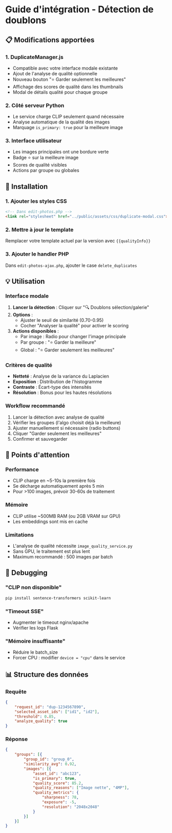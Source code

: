 # Guide d'intégration - Détection de doublons

## 📋 Modifications apportées

### 1. **DuplicateManager.js**
- Compatible avec votre interface modale existante
- Ajout de l'analyse de qualité optionnelle
- Nouveau bouton "⭐ Garder seulement les meilleures"
- Affichage des scores de qualité dans les thumbnails
- Modal de détails qualité pour chaque groupe

### 2. **Côté serveur Python**
- Le service charge CLIP seulement quand nécessaire
- Analyse automatique de la qualité des images
- Marquage `is_primary: true` pour la meilleure image

### 3. **Interface utilisateur**
- Les images principales ont une bordure verte
- Badge ⭐ sur la meilleure image
- Scores de qualité visibles
- Actions par groupe ou globales

## 🔧 Installation

### 1. Ajouter les styles CSS
```html
<!-- Dans edit-photos.php -->
<link rel="stylesheet" href="../public/assets/css/duplicate-modal.css">
```

### 2. Mettre à jour le template
Remplacer votre template actuel par la version avec `{{qualityInfo}}`

### 3. Ajouter le handler PHP
Dans `edit-photos-ajax.php`, ajouter le case `delete_duplicates`

## 💡 Utilisation

### Interface modale
1. **Lancer la détection** : Cliquer sur "🔍 Doublons sélection/galerie"
2. **Options** :
   - Ajuster le seuil de similarité (0.70-0.95)
   - Cocher "Analyser la qualité" pour activer le scoring
3. **Actions disponibles** :
   - Par image : Radio pour changer l'image principale
   - Par groupe : "⭐ Garder la meilleure"
   - Global : "⭐ Garder seulement les meilleures"

### Critères de qualité
- **Netteté** : Analyse de la variance du Laplacien
- **Exposition** : Distribution de l'histogramme
- **Contraste** : Écart-type des intensités
- **Résolution** : Bonus pour les hautes résolutions

### Workflow recommandé
1. Lancer la détection avec analyse de qualité
2. Vérifier les groupes (l'algo choisit déjà la meilleure)
3. Ajuster manuellement si nécessaire (radio buttons)
4. Cliquer "Garder seulement les meilleures"
5. Confirmer et sauvegarder

## 🎯 Points d'attention

### Performance
- CLIP charge en ~5-10s la première fois
- Se décharge automatiquement après 5 min
- Pour >100 images, prévoir 30-60s de traitement

### Mémoire
- CLIP utilise ~500MB RAM (ou 2GB VRAM sur GPU)
- Les embeddings sont mis en cache

### Limitations
- L'analyse de qualité nécessite `image_quality_service.py`
- Sans GPU, le traitement est plus lent
- Maximum recommandé : 500 images par batch

## 🐛 Debugging

### "CLIP non disponible"
```bash
pip install sentence-transformers scikit-learn
```

### "Timeout SSE"
- Augmenter le timeout nginx/apache
- Vérifier les logs Flask

### "Mémoire insuffisante"
- Réduire le batch_size
- Forcer CPU : modifier `device = "cpu"` dans le service

## 📊 Structure des données

### Requête
```json
{
    "request_id": "dup-1234567890",
    "selected_asset_ids": ["id1", "id2"],
    "threshold": 0.85,
    "analyze_quality": true
}
```

### Réponse
```json
{
    "groups": [{
        "group_id": "group_0",
        "similarity_avg": 0.92,
        "images": [{
            "asset_id": "abc123",
            "is_primary": true,
            "quality_score": 85.2,
            "quality_reasons": ["Image nette", "4MP"],
            "quality_metrics": {
                "sharpness": 78,
                "exposure": -5,
                "resolution": "2048x2048"
            }
        }]
    }]
}
```